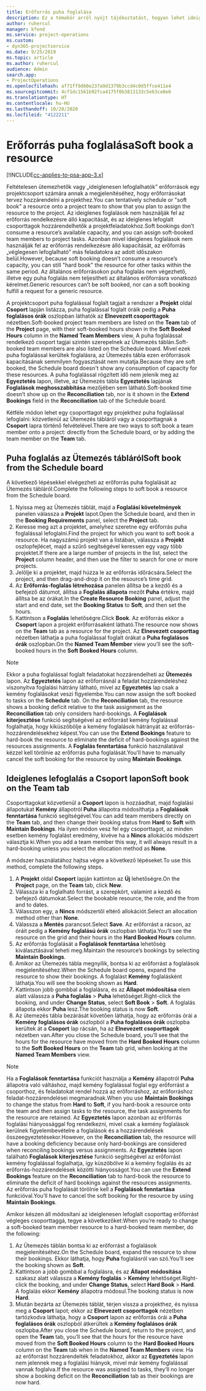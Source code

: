 ```yaml
---
title: Erőforrás puha foglalása
description: Ez a témakör arról nyújt tájékoztatást, hogyan lehet ideiglenes ütemezést vagy puha foglalást végrehajtani a projektcsoport tagjain.
author: ruhercul
manager: kfend
ms.service: project-operations
ms.custom:
- dyn365-projectservice
ms.date: 9/25/2019
ms.topic: article
ms.author: ruhercul
audience: Admin
search.app:
- ProjectOperations
ms.openlocfilehash: af71ff9d60e237a9d1379b3ccd4c0d5ffce411e4
ms.sourcegitcommit: 4cf1dc1561b92fca4175f0b3813133c5e63ce8e6
ms.translationtype: HT
ms.contentlocale: hu-HU
ms.lasthandoff: 10/28/2020
ms.locfileid: "4122211"
---
```

# <a name="soft-book-a-resource"></a><span data-ttu-id="36589-103">Erőforrás puha foglalása</span><span class="sxs-lookup"><span data-stu-id="36589-103">Soft book a resource</span></span>

[!INCLUDE[cc-applies-to-psa-app-3.x](../includes/cc-applies-to-psa-app-3x.md)]

<span data-ttu-id="36589-104">Feltételesen ütemezhetők vagy „ideiglenesen lefoglalhatók” erőforrások egy projektcsoport számára annak a megjelenítéséhez, hogy erőforrásokat tervez hozzárendelni a projekthez.</span><span class="sxs-lookup"><span data-stu-id="36589-104">You can tentatively schedule or "soft book" a resource onto a project team to show that you plan to assign the resource to the project.</span></span> <span data-ttu-id="36589-105">Az ideiglenes foglalások nem használják fel az erőforrás rendelkezésre álló kapacitását, és az ideiglenes lefoglalt csoporttagok hozzárendelhetők a projektfeladatokhoz.</span><span class="sxs-lookup"><span data-stu-id="36589-105">Soft bookings don’t consume a resource’s available capacity, and you can assign soft-booked team members to project tasks.</span></span> <span data-ttu-id="36589-106">Azonban mivel ideiglenes foglalások nem használják fel az erőforrás rendelkezésre álló kapacitását, az erőforrás „véglegesen lefoglalható” más feladatokra az adott időszakon belül.</span><span class="sxs-lookup"><span data-stu-id="36589-106">However, because soft booking doesn’t consume a resource’s capacity, you can still "hard book" the resource for other tasks within the same period.</span></span> <span data-ttu-id="36589-107">Az általános erőforrásokon puha foglalás nem végezhető, illetve egy puha foglalás nem teljesítheti az általános erőforrásra vonatkozó kérelmet.</span><span class="sxs-lookup"><span data-stu-id="36589-107">Generic resources can’t be soft booked, nor can a soft booking fulfill a request for a generic resource.</span></span>

<span data-ttu-id="36589-108">A projektcsoport puha foglalással foglalt tagjait a rendszer a **Projekt** oldal **Csoport** lapján listázza, puha foglalással foglalt óráik pedig a **Puha foglalásos órák** oszlopban láthatók az **Elnevezett csoporttagok** nézetben.</span><span class="sxs-lookup"><span data-stu-id="36589-108">Soft-booked project team members are listed on the **Team** tab of the **Project** page, with their soft-booked hours shown in the **Soft Booked Hours** column in the **Named Team Members** view.</span></span> <span data-ttu-id="36589-109">A puha foglalással rendelkező csoport tagjai szintén szerepelnek az Ütemezés táblán.</span><span class="sxs-lookup"><span data-stu-id="36589-109">Soft-booked team members are also listed on the Schedule board.</span></span> <span data-ttu-id="36589-110">Mivel ezek puha foglalással kerültek foglalásra, az Ütemezés tábla ezen erőforrások kapacitásának semmilyen fogyasztását nem mutatja.</span><span class="sxs-lookup"><span data-stu-id="36589-110">Because they are soft booked, the Schedule board doesn't show any consumption of capacity for these resources.</span></span> <span data-ttu-id="36589-111">A puha foglalással rögzített idő nem jelenik meg az **Egyeztetés** lapon, illetve, az Ütemezés tábla **Egyeztetés** lapjának **Foglalások meghosszabbítása** mezőjében sem látható.</span><span class="sxs-lookup"><span data-stu-id="36589-111">Soft-booked time doesn’t show up on the **Reconciliation** tab, nor is it shown in the **Extend Bookings** field in the **Reconciliation** tab of the Schedule board.</span></span> 

<span data-ttu-id="36589-112">Kétféle módon lehet egy csoporttagot egy projekthez puha foglalással lefoglalni: közvetlenül az Ütemezés tábláról vagy a csoporttagnak a **Csoport** lapra történő felvételével.</span><span class="sxs-lookup"><span data-stu-id="36589-112">There are two ways to soft book a team member onto a project: directly from the Schedule board, or by adding the team member on the **Team** tab.</span></span> 

## <a name="soft-book-from-the-schedule-board"></a><span data-ttu-id="36589-113">Puha foglalás az Ütemezés tábláról</span><span class="sxs-lookup"><span data-stu-id="36589-113">Soft book from the Schedule board</span></span>
<span data-ttu-id="36589-114">A következő lépésekkel elvégezheti az erőforrás puha foglalását az Ütemezés tábláról.</span><span class="sxs-lookup"><span data-stu-id="36589-114">Complete the following steps to soft book a resource from the Schedule board.</span></span> 

1. <span data-ttu-id="36589-115">Nyissa meg az Ütemezés táblát, majd a **Foglalási követelmények** panelen válassza a **Projekt** lapot.</span><span class="sxs-lookup"><span data-stu-id="36589-115">Open the Schedule board, and then in the **Booking Requirements** panel, select the **Project** tab.</span></span>
2. <span data-ttu-id="36589-116">Keresse meg azt a projektet, amelyhez szeretne egy erőforrás puha foglalással lefoglalni.</span><span class="sxs-lookup"><span data-stu-id="36589-116">Find the project for which you want to soft book a resource.</span></span> <span data-ttu-id="36589-117">Ha nagyszámú projekt van a listában, válassza a **Projekt** oszlopfejlécet, majd a szűrő segítségével keressen egy vagy több projektet.</span><span class="sxs-lookup"><span data-stu-id="36589-117">If there are a large number of projects in the list, select the **Project** column header, and then use the filter to search for one or more projects.</span></span>
3. <span data-ttu-id="36589-118">Jelölje ki a projektet, majd húzza le az erőforrás időrácsára.</span><span class="sxs-lookup"><span data-stu-id="36589-118">Select the project, and then drag-and-drop it on the resource’s time grid.</span></span>
5. <span data-ttu-id="36589-119">Az **Erőforrás-foglalás létrehozása** panelen állítsa be a kezdő és a befejező dátumot, állítsa a **Foglalás állapota** mezőt **Puha** értékre, majd állítsa be az órákat.</span><span class="sxs-lookup"><span data-stu-id="36589-119">In the **Create Resource Booking** panel, adjust the start and end date, set the **Booking Status** to **Soft**, and then set the hours.</span></span> 
6. <span data-ttu-id="36589-120">Kattintson a **Foglalás** lehetőségre.</span><span class="sxs-lookup"><span data-stu-id="36589-120">Click **Book**.</span></span> <span data-ttu-id="36589-121">Az erőforrás ekkor a **Csoport** lapon a projekt erőforrásaként látható.</span><span class="sxs-lookup"><span data-stu-id="36589-121">The resource now shows on the **Team** tab as a resource for the project.</span></span> <span data-ttu-id="36589-122">Az **Elnevezett csoporttag** nézetben láthatja a puha foglalással foglalt órákat a **Puha foglalásos órák** oszlopban.</span><span class="sxs-lookup"><span data-stu-id="36589-122">On the **Named Team Member** view you’ll see the soft-booked hours in the **Soft Booked Hours** column.</span></span>

> [!NOTE]
> <span data-ttu-id="36589-123">Ekkor a puha foglalással foglalt feladatokat hozzárendelheti az **Ütemezés** lapon. Az **Egyeztetés** lapon az erőforrásnál a feladat hozzárendeléshez viszonyítva foglalási hátrány látható, mivel az **Egyeztetés** lap csak a kemény foglalásokat veszi figyelembe.</span><span class="sxs-lookup"><span data-stu-id="36589-123">You can now assign the soft booked to tasks on the **Schedule** tab. On the **Reconciliation** tab, the resource shows a booking deficit relative to the task assignment as the **Reconciliation** tab only considers hard-bookings.</span></span> <span data-ttu-id="36589-124">A **Foglalások kiterjesztése** funkció segítségével az erőforrást kemény foglalással foglalhatja, hogy kiküszöbölje a kemény foglalások hátrányát az erőforrás-hozzárendelésekhez képest.</span><span class="sxs-lookup"><span data-stu-id="36589-124">You can use the **Extend Bookings** feature to hard-book the resource to eliminate the deficit of hard-bookings against the resources assignments.</span></span> <span data-ttu-id="36589-125">A **Foglalás fenntartása** funkció használatával kézzel kell törölnie az erőforrás puha foglalását.</span><span class="sxs-lookup"><span data-stu-id="36589-125">You’ll have to manually cancel the soft booking for the resource by using **Maintain Bookings**.</span></span>

## <a name="soft-book-on-the-team-tab"></a><span data-ttu-id="36589-126">Ideiglenes lefoglalás a Csoport lapon</span><span class="sxs-lookup"><span data-stu-id="36589-126">Soft book on the Team tab</span></span>

<span data-ttu-id="36589-127">Csoporttagokat közvetlenül a **Csoport** lapon is hozzáadhat, majd foglalási állapotukat **Kemény** állapotról **Puha** állapotra módosíthatja a **Foglalások fenntartása** funkció segítségével.</span><span class="sxs-lookup"><span data-stu-id="36589-127">You can add team members directly on the **Team** tab, and then change their booking status from **Hard** to **Soft** with **Maintain Bookings**.</span></span> <span data-ttu-id="36589-128">Ha ilyen módon vesz fel egy csoporttagot, az minden esetben kemény foglalást eredmény, kivéve ha a **Nincs** allokációs módszert választja ki.</span><span class="sxs-lookup"><span data-stu-id="36589-128">When you add a team member this way, it will always result in a hard-booking unless you select the allocation method as **None**.</span></span>

<span data-ttu-id="36589-129">A módszer használatához hajtsa végre a következő lépéseket.</span><span class="sxs-lookup"><span data-stu-id="36589-129">To use this method, complete the following steps.</span></span>

1. <span data-ttu-id="36589-130">A **Projekt** oldal **Csoport** lapján kattinton az **Új** lehetőségre.</span><span class="sxs-lookup"><span data-stu-id="36589-130">On the **Project** page, on the **Team** tab, click **New**.</span></span>
2. <span data-ttu-id="36589-131">Válassza ki a foglalható forrást, a szerepkört, valamint a kezdő és befejező dátumokat.</span><span class="sxs-lookup"><span data-stu-id="36589-131">Select the bookable resource, the role, and the from and to dates.</span></span>
3. <span data-ttu-id="36589-132">Válasszon egy, a **Nincs** módszertől eltérő allokációt.</span><span class="sxs-lookup"><span data-stu-id="36589-132">Select an allocation method other than **None**.</span></span>
4. <span data-ttu-id="36589-133">Válassza a **Mentés** parancsot.</span><span class="sxs-lookup"><span data-stu-id="36589-133">Select **Save**.</span></span> <span data-ttu-id="36589-134">Az erőforrást a rácson, az óráit pedig a **Kemény foglalású órák** oszlopban láthatja.</span><span class="sxs-lookup"><span data-stu-id="36589-134">You’ll see the resource on the grid and their hours in the **Hard Booked Hours** column.</span></span>
5. <span data-ttu-id="36589-135">Az erőforrás foglalását a **Foglalások fenntartása** lehetőség kiválasztásával teheti meg.</span><span class="sxs-lookup"><span data-stu-id="36589-135">Maintain the resource’s bookings by selecting **Maintain Bookings**.</span></span>
6. <span data-ttu-id="36589-136">Amikor az Ütemezés tábla megnyílik, bontsa ki az erőforrást a foglalások megjelenítéséhez.</span><span class="sxs-lookup"><span data-stu-id="36589-136">When the Schedule board opens, expand the resource to show their bookings.</span></span> <span data-ttu-id="36589-137">A foglalást **Kemény** foglalásként láthatja.</span><span class="sxs-lookup"><span data-stu-id="36589-137">You will see the booking shown as **Hard**.</span></span>
7. <span data-ttu-id="36589-138">Kattintson jobb gombbal a foglalásra, és az **Állapot módosítása** elem alatt válassza a **Puha foglalás** \> **Puha** lehetőséget.</span><span class="sxs-lookup"><span data-stu-id="36589-138">Right-click the booking, and under **Change Status**, select **Soft Book** \> **Soft**.</span></span> <span data-ttu-id="36589-139">A foglalás állapota ekkor **Puha** lesz.</span><span class="sxs-lookup"><span data-stu-id="36589-139">The booking status is now **Soft**.</span></span>
8. <span data-ttu-id="36589-140">Az ütemezés tábla bezárását követően láthatja, hogy az erőforrás órái a **Kemény foglalásos órák** oszlopból a **Puha foglalásos órák** oszlopba kerültek át a **Csoport** lap rácsán, ha az **Elnevezett csoporttagok** nézetben van.</span><span class="sxs-lookup"><span data-stu-id="36589-140">After you close the Schedule board, you’ll see that the hours for the resource have moved from the **Hard Booked Hours** column to the **Soft Booked Hours** on the **Team** tab grid, when looking at the **Named Team Members** view.</span></span>

> [!NOTE]
> <span data-ttu-id="36589-141">Ha a **Foglalások fenntartása** funkciót használja a **Kemény** állapotról **Puha** állapotra való váltáshoz, majd kemény foglalással foglal egy erőforrást a csoporthoz, és feladatokat rendel hozzá az erőforráshoz, az erőforráshoz feladat-hozzárendelései megmaradnak.</span><span class="sxs-lookup"><span data-stu-id="36589-141">When you use **Maintain Bookings** to change the status from **Hard** to **Soft**, if you hard-book a resource onto the team and then assign tasks to the resource, the task assignments for the resource are retained.</span></span> <span data-ttu-id="36589-142">Az **Egyeztetés** lapon azonban az erőforrás foglalási hiányossággal fog rendelkezni, mivel csak a kemény foglalások kerülnek figyelembevételre a foglalások és a hozzárendelések összeegyeztetésekor.</span><span class="sxs-lookup"><span data-stu-id="36589-142">However, on the **Reconciliation** tab, the resource will have a booking deficiency because only hard-bookings are considered when reconciling bookings versus assignments.</span></span> <span data-ttu-id="36589-143">Az **Egyeztetés** lapon található **Foglalások kiterjesztése** funkció segítségével az erőforrást kemény foglalással foglalhatja, így küszöbölve ki a kemény foglalás és az erőforrás-hozzárendelések közötti hiányosságot.</span><span class="sxs-lookup"><span data-stu-id="36589-143">You can use the **Extend Bookings** feature on the **Reconciliation** tab to hard-book the resource to eliminate the deficit of hard bookings against the resources assignments.</span></span> <span data-ttu-id="36589-144">Az erőforrás puha foglalását törölnie kell a **Foglalások fenntartása** funkcióval.</span><span class="sxs-lookup"><span data-stu-id="36589-144">You’ll have to cancel the soft booking for the resource by using **Maintain Bookings**.</span></span>

<span data-ttu-id="36589-145">Amikor készen áll módosítani az ideiglenesen lefoglalt csoporttag erőforrást végleges csoporttaggá, tegye a következőket:</span><span class="sxs-lookup"><span data-stu-id="36589-145">When you’re ready to change a soft-booked team member resource to a hard-booked team member, do the following:</span></span>

1. <span data-ttu-id="36589-146">Az Ütemezés táblán bontsa ki az erőforrást a foglalások megjelenítéséhez.</span><span class="sxs-lookup"><span data-stu-id="36589-146">On the Schedule board, expand the resource to show their bookings.</span></span> <span data-ttu-id="36589-147">Ekkor láthatja, hogy **Puha** foglalásról van szó.</span><span class="sxs-lookup"><span data-stu-id="36589-147">You’ll see the booking shown as **Soft**.</span></span>
2. <span data-ttu-id="36589-148">Kattintson a jobb gombbal a foglalásra, és az **Állapot módosítása** szakasz alatt válassza a **Kemény foglalás** \> **Kemény** lehetőséget.</span><span class="sxs-lookup"><span data-stu-id="36589-148">Right-click the booking, and under **Change Status**, select **Hard Book** \> **Hard**.</span></span> <span data-ttu-id="36589-149">A foglalás ekkor **Kemény** állapotra módosul.</span><span class="sxs-lookup"><span data-stu-id="36589-149">The booking status is now **Hard**.</span></span>
3. <span data-ttu-id="36589-150">Miután bezárta az Ütemezés táblát, térjen vissza a projekthez, és nyissa meg a **Csoport** lapot; ekkor az **Elnevezett csoporttagok** nézetben tartózkodva láthatja, hogy a **Csoport** lapon az erőforrás órái a **Puha foglalásos órák** oszlopból átkerültek a **Kemény foglalásos órák** oszlopba.</span><span class="sxs-lookup"><span data-stu-id="36589-150">After you close the Schedule board, return to the project, and open the **Team** tab, you’ll see that the hours for the resource have moved from the **Soft Booked Hours** column to the **Hard Booked Hours** column on the **Team** tab when in the **Named Team Members** view.</span></span> <span data-ttu-id="36589-151">Ha az erőforrást hozzárendelték feladatokhoz, akkor az **Egyeztetés** lapon nem jelennek meg a foglalási hiányok, mivel már kemény foglalással vannak foglalva.</span><span class="sxs-lookup"><span data-stu-id="36589-151">If the resource was assigned to tasks, they’ll no longer show a booking deficit on the **Reconciliation** tab as their bookings are now hard.</span></span>

